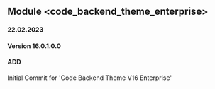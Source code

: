 ## Module <code_backend_theme_enterprise>

#### 22.02.2023
#### Version 16.0.1.0.0
#### ADD
Initial Commit for 'Code Backend Theme V16 Enterprise'